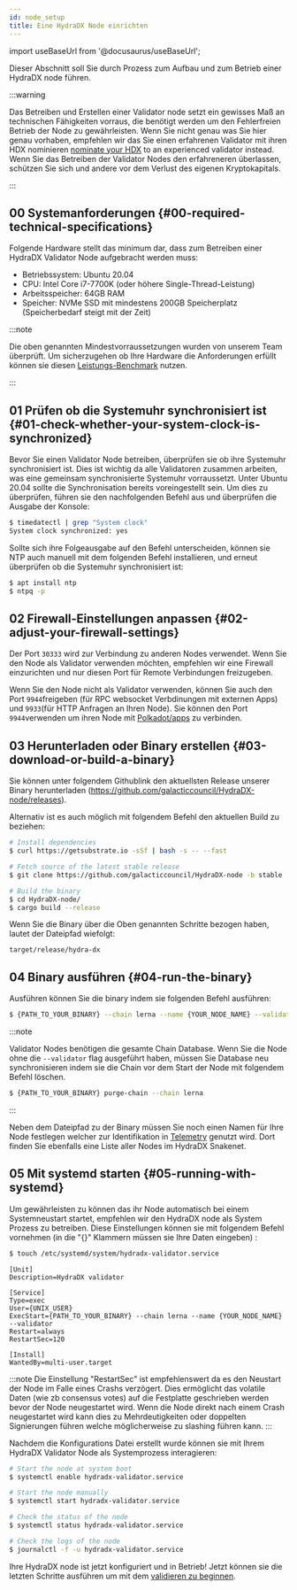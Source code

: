 ```yaml
---
id: node_setup
title: Eine HydraDX Node einrichten
---
```


import useBaseUrl from '@docusaurus/useBaseUrl';

Dieser Abschnitt soll Sie durch Prozess zum Aufbau und zum Betrieb einer HydraDX node führen.

:::warning

Das Betreiben und Erstellen einer Validator node setzt ein gewisses Maß an technischen Fähigkeiten vorraus, die benötigt werden um den Fehlerfreien Betrieb der Node zu gewährleisten. Wenn Sie nicht genau was Sie hier genau vorhaben, empfehlen wir das Sie einen erfahrenen Validator mit ihren HDX nominieren [nominate your HDX](/start_nominating) to an experienced validator instead. Wenn Sie das Betreiben der Validator Nodes den erfahreneren überlassen, schützen Sie sich und andere vor dem Verlust des eigenen Kryptokapitals.


:::

## 00 Systemanforderungen {#00-required-technical-specifications}

Folgende Hardware stellt das minimum dar, dass zum Betreiben einer HydraDX Validator Node aufgebracht werden muss:


* Betriebssystem: Ubuntu 20.04
* CPU: Intel Core i7-7700K (oder höhere Single-Thread-Leistung)
* Arbeitsspeicher: 64GB RAM
* Speicher: NVMe SSD mit mindestens 200GB Speicherplatz (Speicherbedarf steigt mit der Zeit)

:::note

Die oben genannten Mindestvorraussetzungen wurden von unserem Team überprüft. Um sicherzugehen ob Ihre Hardware die Anforderungen erfüllt können sie diesen [Leistungs-Benchmark](/performance_benchmark) nutzen.

:::


## 01 Prüfen ob die Systemuhr synchronisiert ist {#01-check-whether-your-system-clock-is-synchronized}

Bevor Sie einen Validator Node betreiben, überprüfen sie ob ihre Systemuhr synchronisiert ist. Dies ist wichtig da alle Validatoren zusammen arbeiten, was eine gemeinsam synchronisierte Systemuhr vorraussetzt. Unter Ubuntu 20.04 sollte die Synchronisation bereits voreingestellt sein. Um dies zu überprüfen, führen sie den nachfolgenden Befehl aus und überprüfen die Ausgabe der Konsole:

```bash
$ timedatectl | grep "System clock"
System clock synchronized: yes
```

Sollte sich ihre Folgeausgabe auf den Befehl unterscheiden, können sie NTP auch manuell mit dem folgenden Befehl installieren, und erneut überprüfen ob die Systemuhr synchronisiert ist:

```bash
$ apt install ntp
$ ntpq -p
```

## 02 Firewall-Einstellungen anpassen {#02-adjust-your-firewall-settings}
Der Port `30333` wird zur Verbindung zu anderen Nodes verwendet. Wenn Sie den Node als Validator verwenden möchten, empfehlen wir eine Firewall einzurichten und nur diesen Port für Remote Verbindungen freizugeben.

Wenn Sie den Node nicht als Validator verwenden, können Sie auch den Port `9944`freigeben (für RPC websocket Verbdinungen mit externen Apps) und `9933`(für HTTP Anfragen an Ihren Node). Sie können den Port `9944`verwenden um ihren Node mit [Polkadot/apps](/polkadotjs_apps_local) zu verbinden. 
 
## 03 Herunterladen oder Binary erstellen {#03-download-or-build-a-binary}
Sie können unter folgendem Githublink den aktuellsten Release unserer Binary herunterladen (https://github.com/galacticcouncil/HydraDX-node/releases).

Alternativ ist es auch möglich mit folgendem Befehl den aktuellen Build zu beziehen:

```bash
# Install dependencies
$ curl https://getsubstrate.io -sSf | bash -s -- --fast

# Fetch source of the latest stable release
$ git clone https://github.com/galacticcouncil/HydraDX-node -b stable

# Build the binary
$ cd HydraDX-node/
$ cargo build --release
```

Wenn Sie die Binary über die Oben genannten Schritte bezogen haben, lautet der Dateipfad wiefolgt:
```
target/release/hydra-dx
```

## 04 Binary ausführen {#04-run-the-binary}
Ausführen können Sie die binary indem sie folgenden Befehl ausführen:

```bash
$ {PATH_TO_YOUR_BINARY} --chain lerna --name {YOUR_NODE_NAME} --validator
```

:::note

Validator Nodes benötigen die gesamte Chain Database. Wenn Sie die Node ohne die  `--validator` flag ausgeführt haben, müssen Sie Database neu synchronisieren indem sie die Chain vor dem Start der Node mit folgendem Befehl löschen.

```bash
$ {PATH_TO_YOUR_BINARY} purge-chain --chain lerna
```

:::

Neben dem Dateipfad zu der Binary müssen Sie noch einen Namen für Ihre Node festlegen welcher zur Identifikation in [Telemetry](https://telemetry.polkadot.io/#list/HydraDX%20Snakenet) genutzt wird. Dort finden Sie ebenfalls eine Liste aller Nodes im HydraDX Snakenet.

## 05 Mit systemd starten {#05-running-with-systemd}
Um gewährleisten zu können das ihr Node automatisch bei einem Systemneustart startet, empfehlen wir den HydraDX node als System Prozess zu betreiben. Diese Einstellungen können sie mit folgendem Befehl vornehmen (in die "{}" Klammern müssen sie Ihre Daten eingeben) :


```bash
$ touch /etc/systemd/system/hydradx-validator.service
```

```
[Unit]
Description=HydraDX validator

[Service]
Type=exec
User={UNIX_USER}
ExecStart={PATH_TO_YOUR_BINARY} --chain lerna --name {YOUR_NODE_NAME} --validator
Restart=always
RestartSec=120

[Install]
WantedBy=multi-user.target
```

:::note
Die Einstellung "RestartSec" ist empfehlenswert da es den Neustart der Node im Falle eines Crashs verzögert. Dies ermöglicht das volatile Daten (wie zb consensus votes) auf die Festplatte geschrieben werden bevor der Node neugestartet wird. Wenn die Node direkt nach einem Crash neugestartet wird kann dies zu Mehrdeutigkeiten oder doppelten Signierungen führen welche möglicherweise zu slashing führen kann.
:::

Nachdem die Konfigurations Datei erstellt wurde können sie mit Ihrem HydraDX Validator Node als Systemprozess interagieren:

```bash
# Start the node at system boot
$ systemctl enable hydradx-validator.service

# Start the node manually
$ systemctl start hydradx-validator.service

# Check the status of the node
$ systemctl status hydradx-validator.service

# Check the logs of the node
$ journalctl -f -u hydradx-validator.service
```

Ihre HydraDX node ist jetzt konfiguriert und in Betrieb!
Jetzt können sie die letzten Schritte ausführen um mit dem [validieren zu beginnen](/start_validating).
